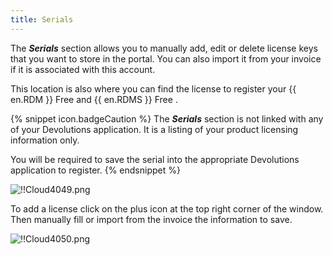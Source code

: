 ```yaml
---
title: Serials
---
```

The ***Serials*** section allows you to manually add, edit or delete license keys that you want to store in the portal. You can also import it from your invoice if it is associated with this account.  

This location is also where you can find the license to register your {{ en.RDM }} Free and   {{ en.RDMS }} Free .  

{% snippet icon.badgeCaution %} 
The ***Serials*** section is not linked with any of your Devolutions application. It is a listing of your product licensing information only.  

You will be required to save the serial into the appropriate Devolutions application to register. 
{% endsnippet %}  
  
![!!Cloud4049.png](https://webdevolutions.azureedge.net/docs/en/cloud/Cloud4049.png)  

To add a license click on the plus icon at the top right corner of the window. Then manually fill or import from the invoice the information to save.  

![!!Cloud4050.png](https://webdevolutions.azureedge.net/docs/en/cloud/Cloud4050.png) 

